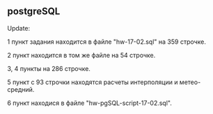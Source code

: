 ## postgreSQL

Update:

1 пункт задания находится в файле "hw-17-02.sql" на 359 строчке.

2 пункт находится в том же файле на 54 строчке.

3, 4 пункты на 286 строчке.

5 пункт с 93 строчки находятся расчеты интерполяции и метео-средний. 

6 пункт находися в файле "hw-pgSQL-script-17-02.sql".
